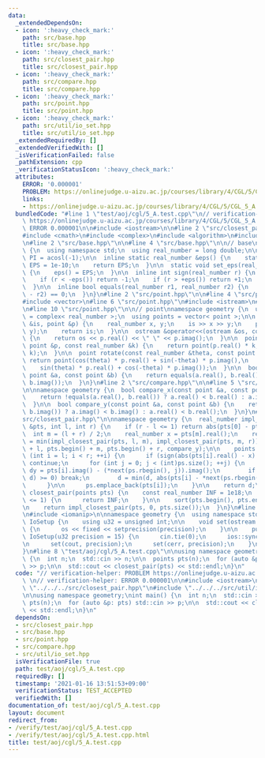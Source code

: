 ```yaml
---
data:
  _extendedDependsOn:
  - icon: ':heavy_check_mark:'
    path: src/base.hpp
    title: src/base.hpp
  - icon: ':heavy_check_mark:'
    path: src/closest_pair.hpp
    title: src/closest_pair.hpp
  - icon: ':heavy_check_mark:'
    path: src/compare.hpp
    title: src/compare.hpp
  - icon: ':heavy_check_mark:'
    path: src/point.hpp
    title: src/point.hpp
  - icon: ':heavy_check_mark:'
    path: src/util/io_set.hpp
    title: src/util/io_set.hpp
  _extendedRequiredBy: []
  _extendedVerifiedWith: []
  _isVerificationFailed: false
  _pathExtension: cpp
  _verificationStatusIcon: ':heavy_check_mark:'
  attributes:
    ERROR: '0.000001'
    PROBLEM: https://onlinejudge.u-aizu.ac.jp/courses/library/4/CGL/5/CGL_5_A
    links:
    - https://onlinejudge.u-aizu.ac.jp/courses/library/4/CGL/5/CGL_5_A
  bundledCode: "#line 1 \"test/aoj/cgl/5_A.test.cpp\"\n// verification-helper: PROBLEM\
    \ https://onlinejudge.u-aizu.ac.jp/courses/library/4/CGL/5/CGL_5_A \n// verification-helper:\
    \ ERROR 0.000001\n\n#include <iostream>\n\n#line 2 \"src/closest_pair.hpp\"\n\n\
    #include <cmath>\n#include <complex>\n#include <algorithm>\n#include <iterator>\n\
    \n#line 2 \"src/base.hpp\"\n\n#line 4 \"src/base.hpp\"\n\n// base\nnamespace geometry\
    \ {\n  using namespace std;\n  using real_number = long double;\n\n  const real_number\
    \ PI = acosl(-1);\n\n  inline static real_number &eps() {\n    static real_number\
    \ EPS = 1e-10;\n    return EPS;\n  }\n\n  static void set_eps(real_number EPS)\
    \ {\n    eps() = EPS;\n  }\n\n  inline int sign(real_number r) {\n    set_eps(1e-10);\n\
    \    if (r < -eps()) return -1;\n    if (r > +eps()) return +1;\n    return 0;\n\
    \  }\n\n  inline bool equals(real_number r1, real_number r2) {\n    return sign(r1\
    \ - r2) == 0;\n  }\n}\n#line 2 \"src/point.hpp\"\n\n#line 4 \"src/point.hpp\"\n\
    #include <vector>\n#line 6 \"src/point.hpp\"\n#include <istream>\n#include <ostream>\n\
    \n#line 10 \"src/point.hpp\"\n\n// point\nnamespace geometry {\n  using point\
    \ = complex< real_number >;\n  using points = vector< point >;\n\n  istream &operator>>(istream\
    \ &is, point &p) {\n    real_number x, y;\n    is >> x >> y;\n    p = point(x,\
    \ y);\n    return is;\n  }\n\n  ostream &operator<<(ostream &os, const point &p)\
    \ {\n    return os << p.real() << \" \" << p.imag();\n  }\n\n  point operator*(const\
    \ point &p, const real_number &k) {\n    return point(p.real() * k, p.imag() *\
    \ k);\n  }\n\n  point rotate(const real_number &theta, const point &p) {\n   \
    \ return point(cos(theta) * p.real() + sin(-theta) * p.imag(),\n             \
    \    sin(theta) * p.real() + cos(-theta) * p.imag());\n  }\n\n  bool equals(const\
    \ point &a, const point &b) {\n    return equals(a.real(), b.real()) and equals(a.imag(),\
    \ b.imag());\n  }\n}\n#line 2 \"src/compare.hpp\"\n\n#line 5 \"src/compare.hpp\"\
    \n\nnamespace geometry {\n  bool compare_x(const point &a, const point &b) {\n\
    \    return !equals(a.real(), b.real()) ? a.real() < b.real() : a.imag() < b.imag();\n\
    \  }\n\n  bool compare_y(const point &a, const point &b) {\n    return !equals(a.imag(),\
    \ b.imag()) ? a.imag() < b.imag() : a.real() < b.real();\n  }\n}\n#line 11 \"\
    src/closest_pair.hpp\"\n\nnamespace geometry {\n  real_number impl_closest_pair(points\
    \ &pts, int l, int r) {\n    if (r - l <= 1) return abs(pts[0] - pts[1]);\n  \
    \  int m = (l + r) / 2;\n    real_number x = pts[m].real();\n    real_number d\
    \ = min(impl_closest_pair(pts, l, m), impl_closest_pair(pts, m, r));\n    inplace_merge(pts.begin()\
    \ + l, pts.begin() + m, pts.begin() + r, compare_y);\n\n    points ps;\n    for\
    \ (int i = l; i < r; ++i) {\n      if (sign(abs(pts[i].real() - x) - d) >= 0)\
    \ continue;\n      for (int j = 0; j < (int)ps.size(); ++j) {\n        real_number\
    \ dy = pts[i].imag() - (*next(ps.rbegin(), j)).imag();\n        if (sign(dy -\
    \ d) >= 0) break;\n        d = min(d, abs(pts[i] - *next(ps.rbegin(), j)));\n\
    \      }\n\n      ps.emplace_back(pts[i]);\n    }\n\n    return d;\n  }\n\n  real_number\
    \ closest_pair(points pts) {\n    const real_number INF = 1e18;\n    if (pts.size()\
    \ <= 1) {\n      return INF;\n    }\n\n    sort(pts.begin(), pts.end(), compare_x);\n\
    \n    return impl_closest_pair(pts, 0, pts.size());\n  }\n}\n#line 1 \"src/util/io_set.hpp\"\
    \n#include <iomanip>\n\nnamespace geometry {\n  using namespace std;\n  class\
    \ IoSetup {\n    using u32 = unsigned int;\n\n    void set(ostream &os, u32 precision)\
    \ {\n      os << fixed << setprecision(precision);\n    }\n\n    public:\n   \
    \ IoSetup(u32 precision = 15) {\n      cin.tie(0);\n      ios::sync_with_stdio(0);\n\
    \n      set(cout, precision);\n      set(cerr, precision);\n    }\n  } iosetup;\n\
    }\n#line 8 \"test/aoj/cgl/5_A.test.cpp\"\n\nusing namespace geometry;\nint main()\
    \ {\n  int n;\n  std::cin >> n;\n\n  points pts(n);\n  for (auto &p: pts) std::cin\
    \ >> p;\n\n  std::cout << closest_pair(pts) << std::endl;\n}\n"
  code: "// verification-helper: PROBLEM https://onlinejudge.u-aizu.ac.jp/courses/library/4/CGL/5/CGL_5_A\
    \ \n// verification-helper: ERROR 0.000001\n\n#include <iostream>\n\n#include\
    \ \"../../../src/closest_pair.hpp\"\n#include \"../../../src/util/io_set.hpp\"\
    \n\nusing namespace geometry;\nint main() {\n  int n;\n  std::cin >> n;\n\n  points\
    \ pts(n);\n  for (auto &p: pts) std::cin >> p;\n\n  std::cout << closest_pair(pts)\
    \ << std::endl;\n}\n"
  dependsOn:
  - src/closest_pair.hpp
  - src/base.hpp
  - src/point.hpp
  - src/compare.hpp
  - src/util/io_set.hpp
  isVerificationFile: true
  path: test/aoj/cgl/5_A.test.cpp
  requiredBy: []
  timestamp: '2021-01-16 13:51:53+09:00'
  verificationStatus: TEST_ACCEPTED
  verifiedWith: []
documentation_of: test/aoj/cgl/5_A.test.cpp
layout: document
redirect_from:
- /verify/test/aoj/cgl/5_A.test.cpp
- /verify/test/aoj/cgl/5_A.test.cpp.html
title: test/aoj/cgl/5_A.test.cpp
---
```

